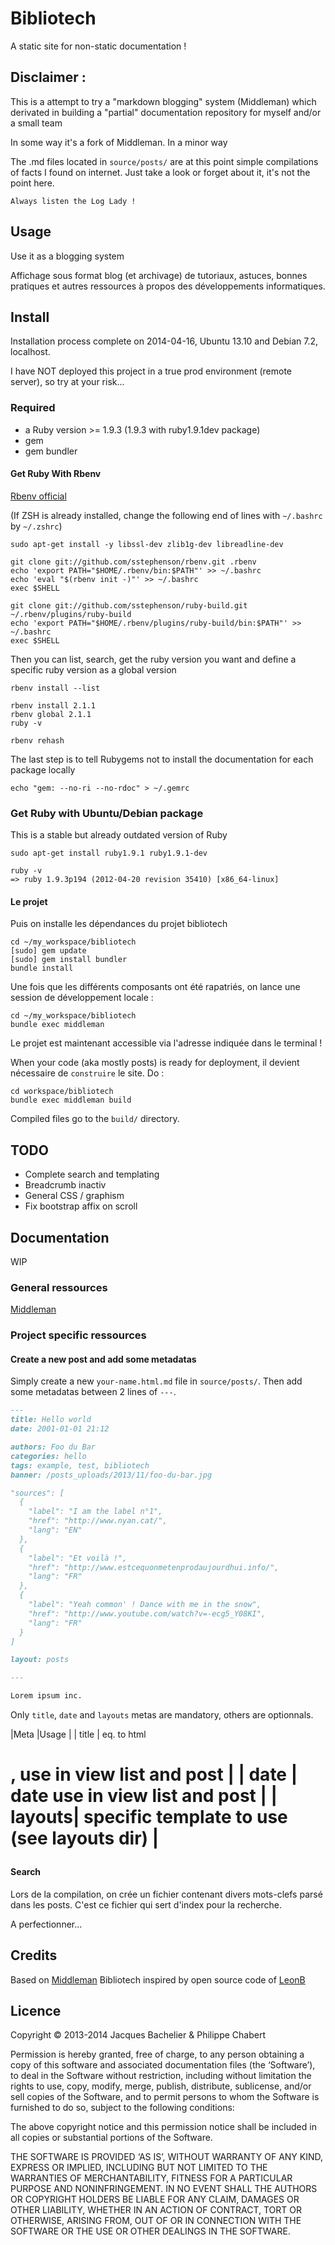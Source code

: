 Bibliotech
==========

A static site for non-static documentation !

## Disclaimer :

This is a attempt to try a "markdown blogging" system (Middleman) which derivated in building a "partial" documentation repository for myself and/or a small team

In some way it's a fork of Middleman. In a minor way

The .md files located in `source/posts/` are at this point simple compilations of facts I found on internet. Just take a look or forget about it, it's not the point here.

`Always listen the Log Lady !`


## Usage

Use it as a blogging system

Affichage sous format blog (et archivage) de tutoriaux, astuces, bonnes pratiques et autres ressources à propos des développements informatiques.

## Install

Installation process complete on 2014-04-16, Ubuntu 13.10 and Debian 7.2, localhost.

I have NOT deployed this project in a true prod environment (remote server), so try at your risk...

### Required

* a Ruby version >= 1.9.3 (1.9.3 with ruby1.9.1dev package)
* gem
* gem bundler


#### Get Ruby With Rbenv

[Rbenv official](https://github.com/sstephenson/rbenv)

(If ZSH is already installed, change the following end of lines with `~/.bashrc` by `~/.zshrc`)

```shell
sudo apt-get install -y libssl-dev zlib1g-dev libreadline-dev

git clone git://github.com/sstephenson/rbenv.git .rbenv
echo 'export PATH="$HOME/.rbenv/bin:$PATH"' >> ~/.bashrc
echo 'eval "$(rbenv init -)"' >> ~/.bashrc
exec $SHELL

git clone git://github.com/sstephenson/ruby-build.git ~/.rbenv/plugins/ruby-build
echo 'export PATH="$HOME/.rbenv/plugins/ruby-build/bin:$PATH"' >> ~/.bashrc
exec $SHELL
```

Then you can list, search, get the ruby version you want and define a specific ruby version as a global version

```shell
rbenv install --list

rbenv install 2.1.1
rbenv global 2.1.1
ruby -v

rbenv rehash
```

The last step is to tell Rubygems not to install the documentation for each package locally

```shell
echo "gem: --no-ri --no-rdoc" > ~/.gemrc
```

### Get Ruby with Ubuntu/Debian package

This is a stable but already outdated version of Ruby

```shell
sudo apt-get install ruby1.9.1 ruby1.9.1-dev

ruby -v
=> ruby 1.9.3p194 (2012-04-20 revision 35410) [x86_64-linux]
```

#### Le projet

Puis on installe les dépendances du projet bibliotech

```shell
cd ~/my_workspace/bibliotech
[sudo] gem update
[sudo] gem install bundler
bundle install
```

Une fois que les différents composants ont été rapatriés, on lance une session de développement locale :

```
cd ~/my_workspace/bibliotech
bundle exec middleman
```

Le projet est maintenant accessible via l'adresse indiquée dans le terminal !

When your code (aka mostly posts) is ready for deployment, il devient nécessaire de `construire` le site. Do :

```
cd workspace/bibliotech
bundle exec middleman build
```

Compiled files go to the `build/` directory.

## TODO

* Complete search and templating
* Breadcrumb inactiv
* General CSS / graphism
* Fix bootstrap affix on scroll

## Documentation

WIP

### General ressources

[Middleman](http://middlemanapp.com/)

### Project specific ressources

#### Create a new post and add some metadatas

Simply create a new `your-name.html.md` file in `source/posts/`.
Then add some metadatas between 2 lines of `---`.

```markdown
---
title: Hello world
date: 2001-01-01 21:12

authors: Foo du Bar
categories: hello
tags: example, test, bibliotech
banner: /posts_uploads/2013/11/foo-du-bar.jpg

"sources": [
  {
    "label": "I am the label n°1",
    "href": "http://www.nyan.cat/",
    "lang": "EN"
  },
  {
    "label": "Et voilà !",
    "href": "http://www.estcequonmetenprodaujourdhui.info/",
    "lang": "FR"
  },
  {
    "label": "Yeah common' ! Dance with me in the snow",
    "href": "http://www.youtube.com/watch?v=-ecg5_Y08KI",
    "lang": "FR"
  }
]

layout: posts

---

Lorem ipsum inc.

```

Only `title`, `date` and `layouts` metas are mandatory, others are optionnals.

|Meta    |Usage                                        |
| title  | eq. to html <h1>, use in view list and post |
| date   | date use in view list and post              |
| layouts| specific template to use (see layouts dir)  |

#### Search

Lors de la compilation, on crée un fichier contenant divers mots-clefs parsé dans les posts. C'est ce fichier qui sert d'index pour la recherche.

A perfectionner...


## Credits

Based on [Middleman](http://middlemanapp.com/)
Bibliotech inspired by open source code of [LeonB](https://github.com/LeonB/blog.vanutsteen.nl)


## Licence

Copyright © 2013-2014 Jacques Bachelier & Philippe Chabert

Permission is hereby granted, free of charge, to any person obtaining a copy of this software and associated documentation files (the ‘Software’), to deal in the Software without restriction, including without limitation the rights to use, copy, modify, merge, publish, distribute, sublicense, and/or sell copies of the Software, and to permit persons to whom the Software is furnished to do so, subject to the following conditions:

The above copyright notice and this permission notice shall be included in all copies or substantial portions of the Software.

THE SOFTWARE IS PROVIDED ‘AS IS’, WITHOUT WARRANTY OF ANY KIND, EXPRESS OR IMPLIED, INCLUDING BUT NOT LIMITED TO THE WARRANTIES OF MERCHANTABILITY, FITNESS FOR A PARTICULAR PURPOSE AND NONINFRINGEMENT. IN NO EVENT SHALL THE AUTHORS OR COPYRIGHT HOLDERS BE LIABLE FOR ANY CLAIM, DAMAGES OR OTHER LIABILITY, WHETHER IN AN ACTION OF CONTRACT, TORT OR OTHERWISE, ARISING FROM, OUT OF OR IN CONNECTION WITH THE SOFTWARE OR THE USE OR OTHER DEALINGS IN THE SOFTWARE.

